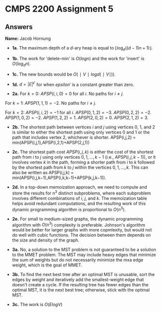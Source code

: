 # CMPS 2200 Assignment 5
## Answers

**Name:** Jacob Hornung



- **1a.**  The maximum depth of a $d$-ary heap is equal to $\lfloor \log_d \left( (d - 1)n + 1 \right) \rfloor$.

- **1b.** The work for 'delete-min' is $O(log n)$ and the work for 'insert' is $O(log_d n)$.

- **1c.** The new bounds would be $O(∣V∣log d (∣V∣))$.

- **1d.** $d = |E|^{\epsilon'}$ for when $epsilon'$ is a constant greater than zero.



- **2a.**
For $k=0$:
$\mathit{APSP}(i, i, 0) = 0$ for all $i$.
No paths for $i\neq j$.

For $k=1$:
$\mathit{APSP}(1, 1, 1) = -2$.
No paths for $i\neq j$.

For $k=2$:
$\mathit{APSP}(i, i, 2) = -1$ for all $i$.
$\mathit{APSP}(0, 1, 2) = -3$.
$\mathit{APSP}(0, 2, 2) = -2$.
$\mathit{APSP}(1, 0, 2) = -2$.
$\mathit{APSP}(1, 2, 2) = 1$.
$\mathit{APSP}(2, 0, 2) = 0$.
$\mathit{APSP}(2, 1, 2) = 3$.

- **2b.** The shortest path between vertices $i$ and $j$ using vertices 0, 1, and 2 is similar to either the shortest path using only vertices 0 and 1 or the path that includes vertex 2, whichever is shorter. APSP(i,j,2) = min(APSP(i,j,1),APSP(i,2,1)+APSP(2,j,1))

- **2c.** The shortest path cost $\mathit{APSP}(i, j, k)$ is either the cost of the shortest path from $i$ to $j$ using only vertices $0, 1, \ldots, k-1$ (i.e., $\mathit{APSP}(i, j, k-1)$), or it involves vertex $k$ in the path, forming a shorter path from $i$ to $k$ followed by the shortest path from $k$ to $j$ within the vertices $0, 1, \ldots, k$. This can also be written as APSP(i,j,k) = min(APSP(i,j,k−1),APSP(i,k,k−1)+APSP(k,j,k−1)).

- **2d.**  In a top-down memoization approach, we need to compute and store the results for $n^3$ distinct subproblems, where each subproblem involves different combinations of $i$, $j$, and $k$. The memoization table helps avoid redundant computations, and the resulting work of this dynamic programming algorithm is proportional to $O(n^3)$.

- **2e.**  For small to medium-sized graphs, the dynamic programming algorithm with $O(n^3)$ complexity is preferable. Johnson's algorithm would be better for larger graphs with more copmlexity, but would not do well with cubic functions. The decision between them depends on the size and density of the graph.



- **3a.** No, a solution to the MST problem is not guaranteed to be a solution to the MMET problem. The MST may include heavy edges that minimize the sum of weights but do not necessarily minimize the mxa edge weight, which is the goal of MMET.

- **3b.** To find the next best tree after an optimal MST is unusable, sort the edges by weight and iteratively add the smallest-weight edge that doesn't create a cycle. If the resulting tree has fewer edges than the optimal MST, it is the next best tree; otherwise, stick with the optimal MST. 

- **3c.** The work is $O(E log V)$